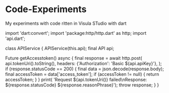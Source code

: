 # Code-Experiments
My experiments with code ritten in Visula STudio with dart


import 'dart:convert';
import 'package:http/http.dart' as http;
import 'api.dart';

class APIService {
  APIService(this.api);
  final API api;

  Future<String> getAccesstoken() async {
    final response = await http.post(
      api.tokenUri().toString(),
      headers: {'Authorization': 'Basic ${api.apiKey}'},
    );
    if (response.statusCode == 200) {
      final data = json.decode(response.body);
      final accessToken = data['access_token'];
      if (accessToken != null) {
        return accessToken;
      }
    }
    print(
        'Request ${api.tokenUri()} failed\nResponse: ${response.statusCode} ${response.reasonPhrase}');
    throw response;
  }
}
